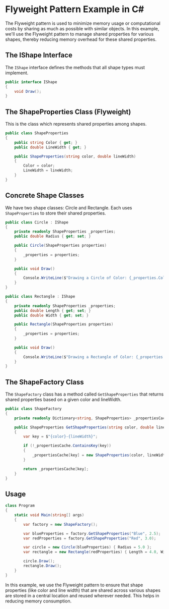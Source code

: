 # Flyweight Pattern Example in C#

The Flyweight pattern is used to minimize memory usage or computational costs by sharing as much as possible with similar objects.
In this example, we'll use the Flyweight pattern to manage shared properties for various shapes, thereby reducing memory overhead for these shared properties.

## The IShape Interface

The `IShape` interface defines the methods that all shape types must implement.

```C#
public interface IShape
{
    void Draw();
}
```

## The ShapeProperties Class (Flyweight)

This is the class which represents shared properties among shapes.

```C#
public class ShapeProperties
{
    public string Color { get; }
    public double LineWidth { get; }

    public ShapeProperties(string color, double lineWidth)
    {
        Color = color;
        LineWidth = lineWidth;
    }
}
```

## Concrete Shape Classes

We have two shape classes: Circle and Rectangle. Each uses `ShapeProperties` to store their shared properties.

```C#
public class Circle : IShape
{
    private readonly ShapeProperties _properties;
    public double Radius { get; set; }

    public Circle(ShapeProperties properties)
    {
        _properties = properties;
    }

    public void Draw()
    {
        Console.WriteLine($"Drawing a Circle of Color: {_properties.Color}, LineWidth: {_properties.LineWidth}, and Radius: {Radius}");
    }
}

public class Rectangle : IShape
{
    private readonly ShapeProperties _properties;
    public double Length { get; set; }
    public double Width { get; set; }

    public Rectangle(ShapeProperties properties)
    {
        _properties = properties;
    }

    public void Draw()
    {
        Console.WriteLine($"Drawing a Rectangle of Color: {_properties.Color}, LineWidth: {_properties.LineWidth}, Length: {Length} and Width: {Width}");
    }
}
```

## The ShapeFactory Class

The `ShapeFactory` class has a method called `GetShapeProperties` that returns shared properties based on a given color and lineWidth.

```C#
public class ShapeFactory
{
    private readonly Dictionary<string, ShapeProperties> _propertiesCache = new();

    public ShapeProperties GetShapeProperties(string color, double lineWidth)
    {
        var key = $"{color}-{lineWidth}";

        if (!_propertiesCache.ContainsKey(key))
        {
            _propertiesCache[key] = new ShapeProperties(color, lineWidth);
        }

        return _propertiesCache[key];
    }
}
```

## Usage

```C#
class Program
{
    static void Main(string[] args)
    {
        var factory = new ShapeFactory();

        var blueProperties = factory.GetShapeProperties("Blue", 2.5);
        var redProperties = factory.GetShapeProperties("Red", 3.0);

        var circle = new Circle(blueProperties) { Radius = 5.0 };
        var rectangle = new Rectangle(redProperties) { Length = 4.0, Width = 6.0 };

        circle.Draw();
        rectangle.Draw();
    }
}
```

In this example, we use the Flyweight pattern to ensure that shape properties (like color and line width) that are shared across various shapes are stored in a central location and reused wherever needed. This helps in reducing memory consumption.